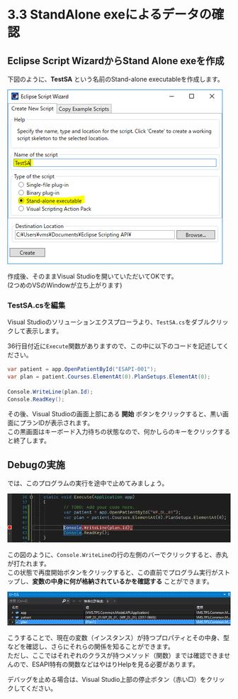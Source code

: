 # 3.3 StandAlone exeによるデータの確認

## Eclipse Script WizardからStand Alone exeを作成

下図のように、**TestSA** という名前のStand-alone executableを作成します。

![3_3_1](../img/3_3_1.png)

作成後、そのままVisual Studioを開いていただいてOKです。  
(2つめのVSのWindowが立ち上がります)

### TestSA.csを編集

Visual Studioのソリューションエクスプローラより、`TestSA.cs`をダブルクリックして表示します。

36行目付近に`Execute`関数がありますので、この中に以下のコードを記述してください。

```csharp
var patient = app.OpenPatientById("ESAPI-001");
var plan = patient.Courses.ElementAt(0).PlanSetups.ElementAt(0);

Console.WriteLine(plan.Id);
Console.ReadKey();
```

その後、Visual Studioの画面上部にある **開始** ボタンをクリックすると、黒い画面にプランIDが表示されます。  
この黒画面はキーボード入力待ちの状態なので、何かしらのキーをクリックすると終了します。

## Debugの実施

では、このプログラムの実行を途中で止めてみましょう。

![3_3_2](../img/3_3_2.png)

この図のように、`Console.WriteLine`の行の左側のバーでクリックすると、赤丸が打たれます。  
この状態で再度開始ボタンをクリックすると、この直前でプログラム実行がストップし、**変数の中身に何が格納されているかを確認する** ことができます。

![3_3_3](../img/3_3_3.png)

こうすることで、現在の変数（インスタンス）が持つプロパティとその中身、型などを確認し、さらにそれらの関係を知ることができます。  
ただし、ここではそれぞれのクラスが持つメソッド（関数）までは確認できませんので、ESAPI特有の関数などはやはりHelpを見る必要があります。

デバッグを止める場合は、Visual Studio上部の停止ボタン（赤い□）をクリックしてください。